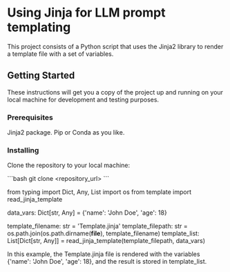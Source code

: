 # Using Jinja for LLM prompt templating

This project consists of a Python script that uses the Jinja2 library to render a template file with a set of variables.

## Getting Started

These instructions will get you a copy of the project up and running on your local machine for development and testing purposes.

### Prerequisites

Jinja2 package. Pip or Conda as you like.

### Installing

Clone the repository to your local machine:

\```bash
git clone <repository_url>
\```

from typing import Dict, Any, List
import os
from template import read_jinja_template

data_vars: Dict[str, Any] = {'name': 'John Doe', 'age': 18}

template_filename: str = 'Template.jinja'
template_filepath: str = os.path.join(os.path.dirname(__file__), template_filename)
template_list: List[Dict[str, Any]] = read_jinja_template(template_filepath, data_vars)

In this example, the Template.jinja file is rendered with the variables {'name': 'John Doe', 'age': 18}, and the result is stored in template_list.

